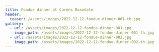 ```yaml
---
title: Fondue dinner at Carens Rosedale
header:
  teaser: /assets/images/2022-12-12-fondue-dinner-001-th.jpg
gallery:
  - url: /assets/images/2022-12-12-fondue-dinner-001.jpg
    image_path: /assets/images/2022-12-12-fondue-dinner-001-th.jpg
  - url: /assets/images/2022-12-12-fondue-dinner-002.jpg
    image_path: /assets/images/2022-12-12-fondue-dinner-002-th.jpg
---
```

